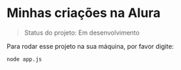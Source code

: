 <h1>Minhas criações na Alura</h1>

> Status do projeto: Em desenvolvimento

Para rodar esse projeto na sua máquina, por favor digite:

```
node app.js
```
